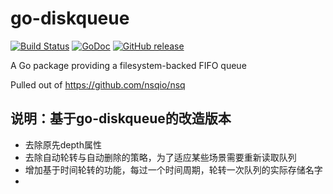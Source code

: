 # go-diskqueue

[![Build Status](https://secure.travis-ci.org/nsqio/go-diskqueue.png?branch=master)](http://travis-ci.org/nsqio/go-diskqueue) [![GoDoc](https://godoc.org/github.com/nsqio/go-diskqueue?status.svg)](https://godoc.org/github.com/nsqio/go-diskqueue) [![GitHub release](https://img.shields.io/github/release/nsqio/go-diskqueue.svg)](https://github.com/nsqio/go-diskqueue/releases/latest)

A Go package providing a filesystem-backed FIFO queue

Pulled out of https://github.com/nsqio/nsq

## 说明：基于go-diskqueue的改造版本
- 去除原先depth属性
- 去除自动轮转与自动删除的策略，为了适应某些场景需要重新读取队列
- 增加基于时间轮转的功能，每过一个时间周期，轮转一次队列的实际存储名字
- 


